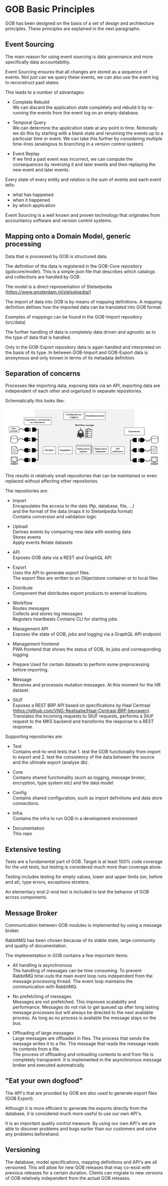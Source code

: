 # GOB Basic Principles

GOB has been designed on the basis of a set of design and architecture principles.
These principles are explained in the next paragraphs.

## Event Sourcing

The main reason for using event sourcing is data governance and more specifically data accountability.

Event Sourcing ensures that all changes are stored as a sequence of events.
Not just can we query these events, we can also use the event log to reconstruct past states.

This leads to a number of advantages:

- Complete Rebuild  
We can discard the application state completely and rebuild it by re-running the events from the event log on an empty database.

- Temporal Query  
We can determine the application state at any point in time.
Notionally we do this by starting with a blank state and rerunning the events up to a particular time or event.
We can take this further by considering multiple time-lines (analogous to branching in a version control system).

- Event Replay  
If we find a past event was incorrect, we can compute the consequences by reversing it and later events
and then replaying the new event and later events.

Every state of every entity and relation is the sum of events and each event tells:
- what has happened
- when it happened
- by which application

Event Sourcing is a well known and proven technology that originates from accountancy software
and version control systems.

## Mapping onto a Domain Model, generic processing

Data that is processed by GOB is structured data.

The definition of the data is registered in the GOB-Core repository (gobcore/model).
This is a simple json file that describes which catalogs and collections are handled by GOB.

The model is a direct representation of Stelselpedia (https://www.amsterdam.nl/stelselpedia/)

The import of data into GOB is by means of mapping definitions.
A mapping definition defines how the imported data can be translated into GOB format.

Examples of mappings can be found in the GOB-Import repository (src/data)

The further handling of data is completely data driven and agnostic as to the type of data that is handled.

Only in the GOB-Export repository data is again handled and interpreted on the basis of its type.
In between GOB-Import and GOB-Export data is anonymous and only known in terms of its metadata definition.

## Separation of concerns

Processes like importing data, exposing data via an API, exporting data are independent of each other
and organized in separate repositories.

Schematically this looks like:

![GOB Global Overview](./GOB%20global%20overview.png "GOB Global Overview")

This results in relatively small repositories that can be maintained or even replaced without affecting
other repositories.

The repositories are:
- Import  
Encapsulates the access to the data (ftp, database, file, ...)  
and the format of the data (maps it to Stelselpedia format)  
Contains conversion and validation logic

- Upload  
Derives events by comparing new data with existing data  
Stores events  
Apply events
Relate datasets
 
- API  
Exposes GOB data via a REST and GraphQL API

- Export  
Uses the API to generate export files.  
The export files are written to an Objectstore container or to local files

- Distribute  
Component that distributes export products to external locations.

- Workflow  
Routes messages  
Collects and stores log messages  
Registers heartbeats
Contains CLI for starting jobs

- Management API    
Exposes the state of GOB, jobs and logging via a GraphQL API endpoint

- Management frontend  
PWA frontend that shows the status of GOB, its jobs and corresponding logging

- Prepare
Used for certain datasets to perform some preprocessing before importing.

- Message  
Receives and processes mutation messages. At this moment for the HR dataset.

- StUF  
Exposes a REST BRP API based on specifications by Haal Centraal (https://github.com/VNG-Realisatie/Haal-Centraal-BRP-bevragen). 
Translates the incoming requests to StUF requests, performs a StUF request to the MKS backend
and transforms the response to a REST response.

Supporting repositories are:

- Test  
Contains end-to-end tests that 1. test the GOB functionality from import to export and 2. test the consistency of the
data between the source and the ultimate export (analyse db).

- Core  
Contains shared functionality (such as logging, message broker, encryption, type system etc) and the data model

- Config  
Contains shared configuration, such as import definitions and data store connections.

- Infra  
Contains the infra to run GOB in a development environment

- Documentation  
This repo

## Extensive testing

Tests are a fundamental part of GOB.
Target is at least 100% code coverage for the unit tests, but testing is considered much more than coverage alone.

Testing includes testing for empty values, lower and upper limits (on, before and at), type errors,
exceptions etcetera.

An elementary end-2-end test is included to test the behavior of GOB across components.

## Message Broker

Communication between GOB modules is implemented by using a message broker.

RabbitMQ has been chosen because of its stable state, large community and quality of documentation.

The implementation in GOB contains a few important items:

- All handling is asynchronous  
The handling of messages can be time consuming.
To prevent RabbitMQ time-outs the main event loop runs independent from the message processing thread.
The event loop maintains the communication with RabbitMQ.

- No prefetching of messages  
Messages are not prefetched. This improves scalability and performance.
Messages do not risk to get queued up after long lasting message processes but will always be directed to the next available process.
As long as no process is available the message stays on the bus.

- Offloading of large messages  
Large messages are offloaded in files. The process that sends the message writes it to a file.
The message that reads the message reads its contents from a file.  
The process of offloading and onloading contents to and from file is completely transparent.
It is implemented in the asynchronous message broker and executed automatically.

## "Eat your own dogfood"

The API's that are provided by GOB are also used to generate export files (GOB Export).

Although it is more efficient to generate the exports directly from the database,
it is considered much more useful to use our own API's.

It is an important quality control measure.
By using our own API's we are able to discover problems and bugs earlier than our customers and 
solve any problems beforehand.

## Versioning

The database, model specifications, mapping definitions and API's are all versioned.
This will allow for new GOB releases that may co-exist with previous releases for a certain duration.
Clients can migrate to new versions of GOB relatively independent from the actual GOB releases.
